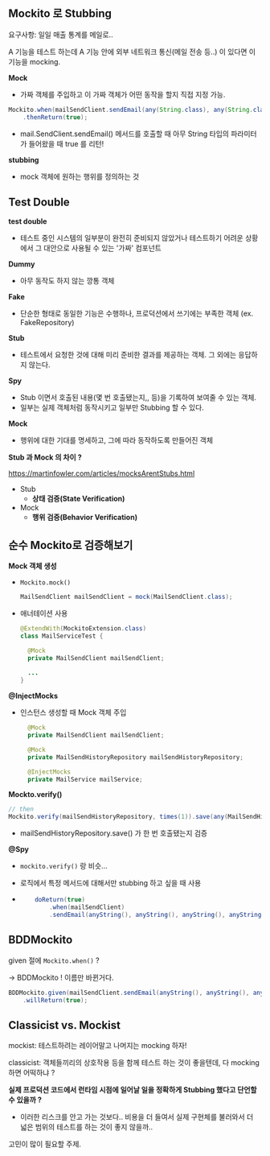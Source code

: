 ## Mockito 로 Stubbing

요구사항: 일일 매출 통계를 메일로..



A 기능을 테스트 하는데 A 기능 안에 외부 네트워크 통신(메일 전송 등..) 이 있다면 이 기능을 mocking.



**Mock**

- 가짜 객체를 주입하고 이 가짜 객체가 어떤 동작을 할지 직접 지정 가능.

```java
Mockito.when(mailSendClient.sendEmail(any(String.class), any(String.class), any(String.class), any(String.class)))
    .thenReturn(true);
```

- mail.SendClient.sendEmail() 메서드를 호출할 때 아무 String 타입의 파라미터가 들어왔을 때 true 를 리턴!



**stubbing**

- mock 객체에 원하는 행위를 정의하는 것



## Test Double

**test double**

- 테스트 중인 시스템의 일부분이 완전히 준비되지 않았거나 테스트하기 어려운 상황에서 그 대안으로 사용될 수 있는 '가짜' 컴포넌트





**Dummy**

- 아무 동작도 하지 않는 깡통 객체



**Fake**

- 단순한 형태로 동일한 기능은 수행하나, 프로덕션에서 쓰기에는 부족한 객체 (ex. FakeRepository)



**Stub**

- 테스트에서 요청한 것에 대해 미리 준비한 결과를 제공하는 객체. 그 외에는 응답하지 않는다.



**Spy**

- Stub 이면서 호출된 내용(몇 번 호출됐는지,, 등)을 기록하여 보여줄 수 있는 객체.
- 일부는 실제 객체처럼 동작시키고 일부만 Stubbing 할 수 있다.



**Mock**

- 행위에 대한 기대를 명세하고, 그에 따라 동작하도록 만들어진 객체



**Stub 과 Mock 의 차이 ?**

https://martinfowler.com/articles/mocksArentStubs.html

- Stub
  - **상태 검증(State Verification)**
- Mock
  - **행위 검증(Behavior Verification)**



## 순수 Mockito로 검증해보기

**Mock 객체 생성**

- `Mockito.mock()`

  ``` java
  MailSendClient mailSendClient = mock(MailSendClient.class);
  ```

- 애너테이션 사용

  ``` java
  @ExtendWith(MockitoExtension.class)
  class MailServiceTest {
  
    @Mock
    private MailSendClient mailSendClient;
     
    ...
  }
  ```



**@InjectMocks**

- 인스턴스 생성할 때 Mock 객체 주입

  ``` java
    @Mock
    private MailSendClient mailSendClient;
  
    @Mock
    private MailSendHistoryRepository mailSendHistoryRepository;
  
    @InjectMocks
    private MailService mailService;
  ```



**Mockto.verify()**

```java
// then
Mockito.verify(mailSendHistoryRepository, times(1)).save(any(MailSendHistory.class));
```

- mailSendHistoryRepository.save() 가 한 번 호출됐는지 검증



**@Spy**

- `mockito.verify()` 랑 비슷...
- 로직에서 특정 메서드에 대해서만 stubbing 하고 싶을 때 사용

- ``` java
      doReturn(true)
          .when(mailSendClient)
          .sendEmail(anyString(), anyString(), anyString(), anyString());
  ```



## BDDMockito

given 절에 `Mockito.when()` ?

-> BDDMockito ! 이름만 바뀐거다.

```java
BDDMockito.given(mailSendClient.sendEmail(anyString(), anyString(), anyString(), anyString()))
    .willReturn(true);
```



## Classicist vs. Mockist

mockist: 테스트하려는 레이어말고 나머지는 mocking 하자!



classicist: 객체들끼리의 상호작용 등을 함께 테스트 하는 것이 좋을텐데, 다 mocking 하면 어떡하냐 ? 



**실제 프로덕션 코드에서 런타임 시점에 일어날 일을 정확하게 Stubbing 했다고 단언할 수 있을까 ?**

- 이러한 리스크를 안고 가는 것보다.. 비용을 더 들여서 실제 구현체를 불러와서 더 넓은 범위의 테스트를 하는 것이 좋지 않을까..



고민이 많이 필요할 주제.